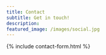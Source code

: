```yaml
---
title: Contact
subtitle: Get in touch!
description: 
featured_image: /images/social.jpg
---
```


{% include contact-form.html %}
